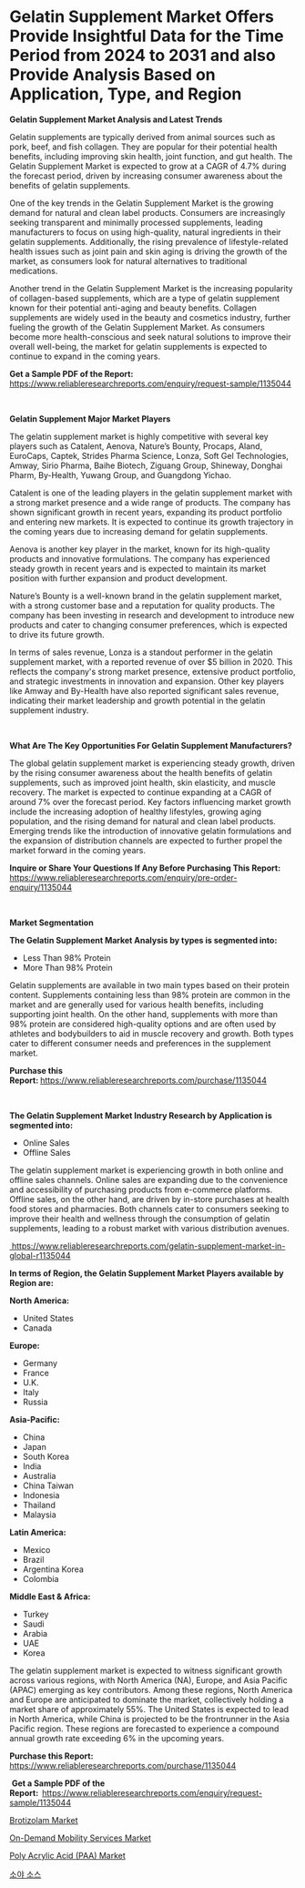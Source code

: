<p><h1>Gelatin Supplement Market Offers Provide Insightful Data for the Time Period from 2024 to 2031 and also Provide Analysis Based on Application, Type, and Region</h1></p><p><strong>Gelatin Supplement Market Analysis and Latest Trends</strong></p>
<p><p>Gelatin supplements are typically derived from animal sources such as pork, beef, and fish collagen. They are popular for their potential health benefits, including improving skin health, joint function, and gut health. The Gelatin Supplement Market is expected to grow at a CAGR of 4.7% during the forecast period, driven by increasing consumer awareness about the benefits of gelatin supplements.</p><p>One of the key trends in the Gelatin Supplement Market is the growing demand for natural and clean label products. Consumers are increasingly seeking transparent and minimally processed supplements, leading manufacturers to focus on using high-quality, natural ingredients in their gelatin supplements. Additionally, the rising prevalence of lifestyle-related health issues such as joint pain and skin aging is driving the growth of the market, as consumers look for natural alternatives to traditional medications.</p><p>Another trend in the Gelatin Supplement Market is the increasing popularity of collagen-based supplements, which are a type of gelatin supplement known for their potential anti-aging and beauty benefits. Collagen supplements are widely used in the beauty and cosmetics industry, further fueling the growth of the Gelatin Supplement Market. As consumers become more health-conscious and seek natural solutions to improve their overall well-being, the market for gelatin supplements is expected to continue to expand in the coming years.</p></p>
<p><strong>Get a Sample PDF of the Report:&nbsp;</strong> <a href="https://www.reliableresearchreports.com/enquiry/request-sample/1135044">https://www.reliableresearchreports.com/enquiry/request-sample/1135044</a></p>
<p>&nbsp;</p>
<p><strong>Gelatin Supplement Major Market Players</strong></p>
<p><p>The gelatin supplement market is highly competitive with several key players such as Catalent, Aenova, Nature’s Bounty, Procaps, Aland, EuroCaps, Captek, Strides Pharma Science, Lonza, Soft Gel Technologies, Amway, Sirio Pharma, Baihe Biotech, Ziguang Group, Shineway, Donghai Pharm, By-Health, Yuwang Group, and Guangdong Yichao.</p><p>Catalent is one of the leading players in the gelatin supplement market with a strong market presence and a wide range of products. The company has shown significant growth in recent years, expanding its product portfolio and entering new markets. It is expected to continue its growth trajectory in the coming years due to increasing demand for gelatin supplements.</p><p>Aenova is another key player in the market, known for its high-quality products and innovative formulations. The company has experienced steady growth in recent years and is expected to maintain its market position with further expansion and product development.</p><p>Nature’s Bounty is a well-known brand in the gelatin supplement market, with a strong customer base and a reputation for quality products. The company has been investing in research and development to introduce new products and cater to changing consumer preferences, which is expected to drive its future growth.</p><p>In terms of sales revenue, Lonza is a standout performer in the gelatin supplement market, with a reported revenue of over $5 billion in 2020. This reflects the company's strong market presence, extensive product portfolio, and strategic investments in innovation and expansion. Other key players like Amway and By-Health have also reported significant sales revenue, indicating their market leadership and growth potential in the gelatin supplement industry.</p></p>
<p>&nbsp;</p>
<p><strong>What Are The Key Opportunities For Gelatin Supplement Manufacturers?</strong></p>
<p><p>The global gelatin supplement market is experiencing steady growth, driven by the rising consumer awareness about the health benefits of gelatin supplements, such as improved joint health, skin elasticity, and muscle recovery. The market is expected to continue expanding at a CAGR of around 7% over the forecast period. Key factors influencing market growth include the increasing adoption of healthy lifestyles, growing aging population, and the rising demand for natural and clean label products. Emerging trends like the introduction of innovative gelatin formulations and the expansion of distribution channels are expected to further propel the market forward in the coming years.</p></p>
<p><strong>Inquire or Share Your Questions If Any Before Purchasing This Report:</strong> <a href="https://www.reliableresearchreports.com/enquiry/pre-order-enquiry/1135044">https://www.reliableresearchreports.com/enquiry/pre-order-enquiry/1135044</a></p>
<p>&nbsp;</p>
<p><strong>Market Segmentation</strong></p>
<p><strong>The Gelatin Supplement Market Analysis by types is segmented into:</strong></p>
<p><ul><li>Less Than 98% Protein</li><li>More Than 98% Protein</li></ul></p>
<p><p>Gelatin supplements are available in two main types based on their protein content. Supplements containing less than 98% protein are common in the market and are generally used for various health benefits, including supporting joint health. On the other hand, supplements with more than 98% protein are considered high-quality options and are often used by athletes and bodybuilders to aid in muscle recovery and growth. Both types cater to different consumer needs and preferences in the supplement market.</p></p>
<p><strong>Purchase this Report:&nbsp;</strong><a href="https://www.reliableresearchreports.com/purchase/1135044">https://www.reliableresearchreports.com/purchase/1135044</a></p>
<p>&nbsp;</p>
<p><strong>The Gelatin Supplement Market Industry Research by Application is segmented into:</strong></p>
<p><ul><li>Online Sales</li><li>Offline Sales</li></ul></p>
<p><p>The gelatin supplement market is experiencing growth in both online and offline sales channels. Online sales are expanding due to the convenience and accessibility of purchasing products from e-commerce platforms. Offline sales, on the other hand, are driven by in-store purchases at health food stores and pharmacies. Both channels cater to consumers seeking to improve their health and wellness through the consumption of gelatin supplements, leading to a robust market with various distribution avenues.</p></p>
<p><a href="https://www.reliableresearchreports.com/gelatin-supplement-market-in-global-r1135044">&nbsp;https://www.reliableresearchreports.com/gelatin-supplement-market-in-global-r1135044</a></p>
<p><strong>In terms of Region, the Gelatin Supplement Market Players available by Region are:</strong></p>
<p>
    <p> <strong> North America: </strong>
        <ul>
            <li>United States</li>
            <li>Canada</li>
        </ul>
        </p> 
    <p> <strong> Europe: </strong>
        <ul>
            <li>Germany</li>
            <li>France</li>
            <li>U.K.</li>
            <li>Italy</li>
            <li>Russia</li>
        </ul>
        </p> 
    <p> <strong> Asia-Pacific: </strong>
        <ul>
            <li>China</li>
            <li>Japan</li>
            <li>South Korea</li>
            <li>India</li>
            <li>Australia</li>
            <li>China Taiwan</li>
            <li>Indonesia</li>
            <li>Thailand</li>
            <li>Malaysia</li>
        </ul>
        </p> 
    <p> <strong> Latin America: </strong>
        <ul>
            <li>Mexico</li>
            <li>Brazil</li>
            <li>Argentina Korea</li>
            <li>Colombia</li>
        </ul>
        </p> 
    <p> <strong> Middle East & Africa: </strong>
        <ul>
            <li>Turkey</li>
            <li>Saudi</li>
            <li>Arabia</li>
            <li>UAE</li>
            <li>Korea</li>
        </ul>
    </p>
    </p>
<p><p>The gelatin supplement market is expected to witness significant growth across various regions, with North America (NA), Europe, and Asia Pacific (APAC) emerging as key contributors. Among these regions, North America and Europe are anticipated to dominate the market, collectively holding a market share of approximately 55%. The United States is expected to lead in North America, while China is projected to be the frontrunner in the Asia Pacific region. These regions are forecasted to experience a compound annual growth rate exceeding 6% in the upcoming years.</p></p>
<p><strong>Purchase this Report: </strong><a href="https://www.reliableresearchreports.com/purchase/1135044">https://www.reliableresearchreports.com/purchase/1135044</a></p>
<p>&nbsp;<strong>Get a Sample PDF of the Report:&nbsp;&nbsp;</strong><a href="https://www.reliableresearchreports.com/enquiry/request-sample/1135044">https://www.reliableresearchreports.com/enquiry/request-sample/1135044</a></p>
<p><strong></strong></p>
<p><p><a href="https://github.com/JameTravis/Market-Research-Report-List-5/blob/main/brotizolam-market.md">Brotizolam Market</a></p><p><a href="https://medium.com/@joshavis90/on-demand-mobility-services-market-trends-forecast-and-competitive-analysis-to-2031-e153c2a7a665">On-Demand Mobility Services Market</a></p><p><a href="https://issuu.com/reportprime-2/docs/poly-acrylic-acid-paa-market-size-2030.pptx">Poly Acrylic Acid (PAA) Market</a></p><p><a href="https://medium.com/@sherlock567567/%EA%B0%84%EC%9E%A5-%EC%8B%9C%EC%9E%A5-%EC%A0%84%EB%A7%9D-%EC%82%B0%EC%97%85-%EA%B0%9C%EC%9A%94-%EB%B0%8F-%EC%98%88%EC%B8%A1-2024%EB%85%84%EB%B6%80%ED%84%B0-2031%EB%85%84%EA%B9%8C%EC%A7%80-cb126e0a81ee">소야 소스</a></p></p>